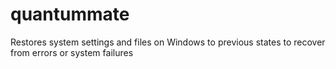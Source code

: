 # quantummate
Restores system settings and files on Windows to previous states to recover from errors or system failures
